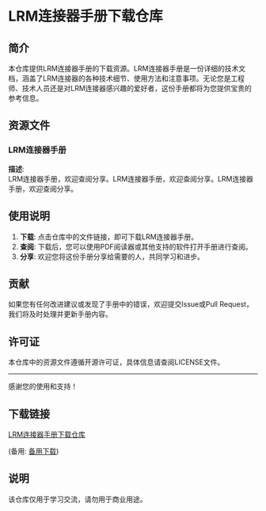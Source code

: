 # LRM连接器手册下载仓库

## 简介

本仓库提供LRM连接器手册的下载资源。LRM连接器手册是一份详细的技术文档，涵盖了LRM连接器的各种技术细节、使用方法和注意事项。无论您是工程师、技术人员还是对LRM连接器感兴趣的爱好者，这份手册都将为您提供宝贵的参考信息。

## 资源文件

### LRM连接器手册

**描述**:  
LRM连接器手册，欢迎查阅分享。LRM连接器手册，欢迎查阅分享。LRM连接器手册，欢迎查阅分享。

## 使用说明

1. **下载**: 点击仓库中的文件链接，即可下载LRM连接器手册。
2. **查阅**: 下载后，您可以使用PDF阅读器或其他支持的软件打开手册进行查阅。
3. **分享**: 欢迎您将这份手册分享给需要的人，共同学习和进步。

## 贡献

如果您有任何改进建议或发现了手册中的错误，欢迎提交Issue或Pull Request，我们将及时处理并更新手册内容。

## 许可证

本仓库中的资源文件遵循开源许可证，具体信息请查阅LICENSE文件。

---

感谢您的使用和支持！

## 下载链接
[LRM连接器手册下载仓库](https://pan.quark.cn/s/434e44e87f7f) 

(备用: [备用下载](https://pan.baidu.com/s/1KDzzRWzK8B95-WRtMeqoWQ?pwd=1234))

## 说明

该仓库仅用于学习交流，请勿用于商业用途。
